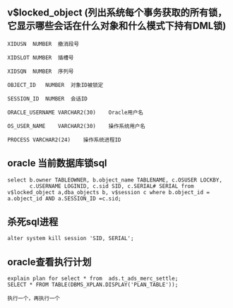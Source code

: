 ## v$locked_object (列出系统每个事务获取的所有锁，它显示哪些会话在什么对象和什么模式下持有DML锁)
    XIDUSN	NUMBER	撤消段号
    
    XIDSLOT	NUMBER	插槽号
    
    XIDSQN	NUMBER	序列号
    
    OBJECT_ID	NUMBER	对象ID被锁定
    
    SESSION_ID	NUMBER	会话ID
    
    ORACLE_USERNAME	VARCHAR2(30)	Oracle用户名
    
    OS_USER_NAME	VARCHAR2(30)	操作系统用户名
    
    PROCESS	VARCHAR2(24)	操作系统进程ID
    
## oracle 当前数据库锁sql
    select b.owner TABLEOWNER, b.object_name TABLENAME, c.OSUSER LOCKBY,
           c.USERNAME LOGINID, c.sid SID, c.SERIAL# SERIAL from v$locked_object a,dba_objects b, v$session c where b.object_id = a.object_id AND a.SESSION_ID =c.sid;

## 杀死sql进程
    alter system kill session 'SID, SERIAL';
    
## oracle查看执行计划
    explain plan for select * from  ads.t_ads_merc_settle;
    SELECT * FROM TABLE(DBMS_XPLAN.DISPLAY('PLAN_TABLE'));
    
    执行一个，再执行一个